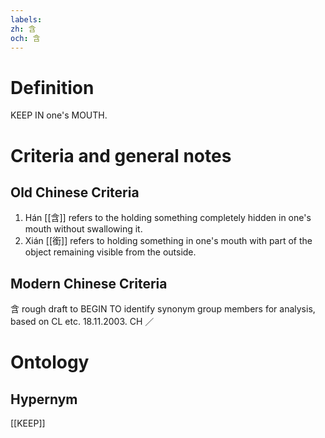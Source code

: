 ```yaml
---
labels: 
zh: 含
och: 含
---
```


# Definition
KEEP IN one's MOUTH.
# Criteria and general notes
## Old Chinese Criteria
1. Hán [[含]] refers to the holding something completely hidden in one's mouth without swallowing it.
2. Xián [[銜]] refers to holding something in one's mouth with part of the object remaining visible from the outside.
## Modern Chinese Criteria
含
rough draft to BEGIN TO identify synonym group members for analysis, based on CL etc. 18.11.2003. CH ／
# Ontology

## Hypernym
[[KEEP]]